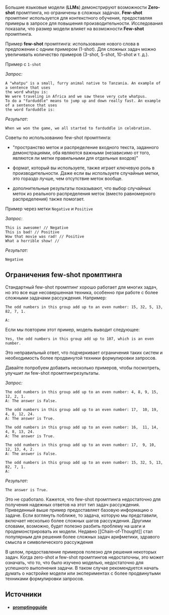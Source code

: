 Большие языковые модели (**LLMs**) демонстрируют возможности **Zero-shot** промптинга, но ограничены в сложных задачах. **Few-shot** промптинг используется для контекстного обучения, предоставляя примеры в запросе для повышения производительности. Исследования показали, что размер модели влияет на возможности **Few-shot** промптинга.

Пример **few-shot** промптинга: использование нового слова в предложении с одним примером (1-shot). Для сложных задач можно увеличивать количество примеров (3-shot, 5-shot, 10-shot и т. д.).

Пример с `1-shot`

_Запрос:_

```
A "whatpu" is a small, furry animal native to Tanzania. An example of a sentence that uses
the word whatpu is:
We were traveling in Africa and we saw these very cute whatpus.
To do a "farduddle" means to jump up and down really fast. An example of a sentence that uses
the word farduddle is:
```

_Результат:_

```
When we won the game, we all started to farduddle in celebration.
```

Советы по использованию few-shot промптинга:

- "пространство меток и распределение входного текста, заданного демонстрациями, оба являются важными (независимо от того, являются ли метки правильными для отдельных входов)"
  
- формат, который вы используете, также играет ключевую роль в производительности. Даже если вы используете случайные метки, это гораздо лучше, чем отсутствие меток вообще.
  
- дополнительные результаты показывают, что выбор случайных меток из реального распределения меток (вместо равномерного распределения) также помогает.


Пример через метки `Negative` и `Positive`

_Запрос:_

```
This is awesome! // Negative
This is bad! // Positive
Wow that movie was rad! // Positive
What a horrible show! //
```

_Результат:_

```
Negative
```

## Ограничения few-shot промптинга

Стандартный few-shot промптинг хорошо работает для многих задач, но это все еще несовершенная техника, особенно при работе с более сложными задачами рассуждения. Например:

```
The odd numbers in this group add up to an even number: 15, 32, 5, 13, 82, 7, 1. 

A: 
```

Если мы повторим этот пример, модель выводит следующее:

```
Yes, the odd numbers in this group add up to 107, which is an even number.
```

Это неправильный ответ, что подчеркивает ограничения таких систем и необходимость более продвинутой техники формулировки запросов.

Давайте попробуем добавить несколько примеров, чтобы посмотреть, улучшит ли few-shot промптингрезультаты.

_Запрос:_

```
The odd numbers in this group add up to an even number: 4, 8, 9, 15, 12, 2, 1.
A: The answer is False.

The odd numbers in this group add up to an even number: 17,  10, 19, 4, 8, 12, 24.
A: The answer is True.

The odd numbers in this group add up to an even number: 16,  11, 14, 4, 8, 13, 24.
A: The answer is True.

The odd numbers in this group add up to an even number: 17,  9, 10, 12, 13, 4, 2.
A: The answer is False.

The odd numbers in this group add up to an even number: 15, 32, 5, 13, 82, 7, 1. 
A: 
```

_Результат:_

```
The answer is True.
```

Это не сработало. Кажется, что few-shot промптинга недостаточно для получения надежных ответов на этот тип задач рассуждения. Приведенный выше пример предоставляет базовую информацию о задаче. Если взглянуть поближе, то задача, которую мы представили, включает несколько более сложных шагов рассуждения. Другими словами, возможно, будет полезно разбить проблему на шаги и продемонстрировать их модели. Недавно [[Chain-of-Thought]] стал популярным для решения более сложных задач арифметики, здравого смысла и символического рассуждения

В целом, предоставление примеров полезно для решения некоторых задач. Когда zero-shot и few-shot промптингов недостаточны, это может означать, что то, что было изучено моделью, недостаточно для успешного выполнения задачи. В таком случае рекомендуется начать думать о настройке модели или экспериментах с более продвинутыми техниками формулировки запросов.

## Источники
- #### [promptingguide](https://www.promptingguide.ai/ru/techniques/fewshot)
